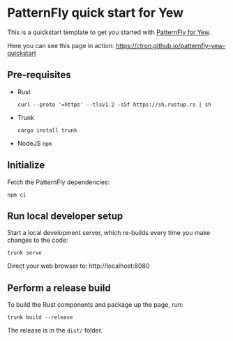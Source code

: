 # PatternFly quick start for Yew

This is a quickstart template to get you started with [PatternFly for Yew](https://github.com/ctron/patternfly-yew).

Here you can see this page in action: https://ctron.github.io/patternfly-yew-quickstart

## Pre-requisites

* Rust

  ```shell
  curl --proto '=https' --tlsv1.2 -sSf https://sh.rustup.rs | sh
  ```

* Trunk

  ```shell
  cargo install trunk
  ```

* NodeJS `npm`

## Initialize

Fetch the PatternFly dependencies:

```shell
npm ci
```

## Run local developer setup

Start a local development server, which re-builds every time you make changes to the code:

```shell
trunk serve
```

Direct your web browser to: http://localhost:8080

## Perform a release build

To build the Rust components and package up the page, run:

```shell
trunk build --release
```

The release is in the `dist/` folder.
